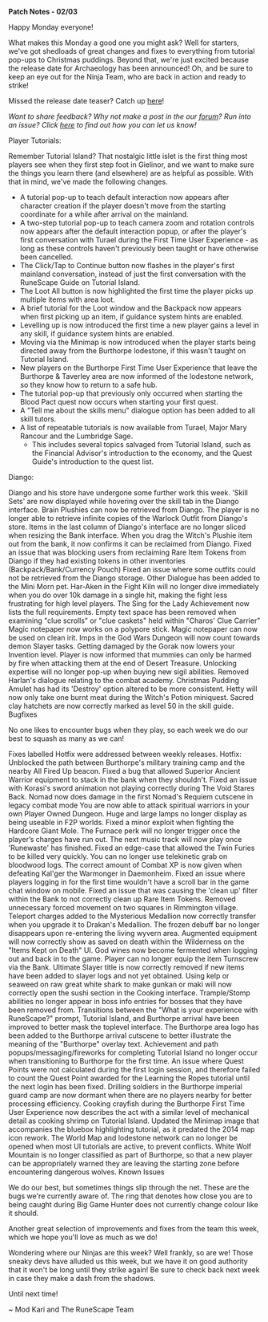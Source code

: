 __Patch Notes - 02/03__

Happy Monday everyone!

What makes this Monday a good one you might ask? Well for starters, we've got shedloads of great changes and fixes to everything from tutorial pop-ups to Christmas puddings. Beyond that, we're just excited because the release date for Archaeology has been announced! Oh, and be sure to keep an eye out for the Ninja Team, who are back in action and ready to strike!

Missed the release date teaser? Catch up [here](https://www.youtube.com/watch?v=goU1pkBqpGE)!

_Want to share feedback? Why not make a post in the our [forum](https://secure.runescape.com/m=forum/a=13/forums)? Run into an issue? Click [here](https://support.runescape.com/hc/en-gb/articles/360001355429-How-to-report-a-Bug-) to find out how you can let us know!_

Player Tutorials:

Remember Tutorial Island? That nostalgic little islet is the first thing most players see when they first step foot in Gielinor, and we want to make sure the things you learn there (and elsewhere) are as helpful as possible. With that in mind, we've made the following changes.

  * A tutorial pop-up to teach default interaction now appears after character creation if the player doesn't move from the starting coordinate for a while after arrival on the mainland.
  * A two-step tutorial pop-up to teach camera zoom and rotation controls now appears after the default interaction popup, or after the player's first conversation with Turael during the First Time User Experience - as long as these controls haven't previously been taught or have otherwise been cancelled.
  * The Click/Tap to Continue button now flashes in the player's first mainland conversation, instead of just the first conversation with the RuneScape Guide on Tutorial Island.
  * The Loot All button is now highlighted the first time the player picks up multiple items with area loot.
  * A brief tutorial for the Loot window and the Backpack now appears when first picking up an item, if guidance system hints are enabled.
  * Levelling up is now introduced the first time a new player gains a level in any skill, if guidance system hints are enabled.
  * Moving via the Minimap is now introduced when the player starts being directed away from the Burthorpe lodestone, if this wasn't taught on Tutorial Island.
  * New players on the Burthorpe First Time User Experience that leave the Burthorpe & Taverley area are now informed of the lodestone network, so they know how to return to a safe hub.
  * The tutorial pop-up that previously only occurred when starting the Blood Pact quest now occurs when starting your first quest.
  * A "Tell me about the skills menu" dialogue option has been added to all skill tutors.
  * A list of repeatable tutorials is now available from Turael, Major Mary Rancour and the Lumbridge Sage. 
    * This includes several topics salvaged from Tutorial Island, such as the Financial Advisor's introduction to the economy, and the Quest Guide's introduction to the quest list.

Diango:

Diango and his store have undergone some further work this week.
'Skill Sets' are now displayed while hovering over the skill tab in the Diango interface.
Brain Plushies can now be retrieved from Diango.
The player is no longer able to retrieve infinite copies of the Warlock Outfit from Diango's store.
Items in the last column of Diango's interface are no longer sliced when resizing the Bank interface.
When you drag the Witch's Plushie item out from the bank, it now confirms it can be reclaimed from Diango.
Fixed an issue that was blocking users from reclaiming Rare Item Tokens from Diango if they had existing tokens in other inventories (Backpack/Bank/Currency Pouch)
Fixed an issue where some outfits could not be retrieved from the Diango storage.
Other
Dialogue has been added to the Mini Morn pet.
Har-Aken in the Fight Kiln will no longer dive immediately when you do over 10k damage in a single hit, making the fight less frustrating for high level players.
The Sing for the Lady Achievement now lists the full requirements.
Empty text space has been removed when examining "clue scrolls" or "clue caskets" held within "Charos' Clue Carrier"
Magic notepaper now works on a polypore stick.
Magic notepaper can now be used on clean irit.
Imps in the God Wars Dungeon will now count towards demon Slayer tasks.
Getting damaged by the Gorak now lowers your Invention level.
Player is now informed that mummies can only be harmed by fire when attacking them at the end of Desert Treasure.
Unlocking expertise will no longer pop-up when buying new sigil abilities.
Removed Harlan's dialogue relating to the combat academy.
Christmas Pudding Amulet has had its 'Destroy' option altered to be more consistent.
Hetty will now only take one burnt meat during the Witch's Potion miniquest.
Sacred clay hatchets are now correctly marked as level 50 in the skill guide.
Bugfixes

No one likes to encounter bugs when they play, so each week we do our best to squash as many as we can!

Fixes labelled Hotfix were addressed between weekly releases.
Hotfix: Unblocked the path between Burthorpe's military training camp and the nearby All Fired Up beacon.
Fixed a bug that allowed Superior Ancient Warrior equipment to stack in the bank when they shouldn't.
Fixed an issue with Korasi's sword animation not playing correctly during The Void Stares Back.
Nomad now does damage in the first Nomad's Requiem cutscene in legacy combat mode
You are now able to attack spiritual warriors in your own Player Owned Dungeon.
Huge and large lamps no longer display as being useable in F2P worlds.
Fixed a minor exploit when fighting the Hardcore Giant Mole.
The Furnace perk will no longer trigger once the player’s charges have run out.
The next music track will now play once 'Runewaste' has finished.
Fixed an edge-case that allowed the Twin Furies to be killed very quickly.
You can no longer use telekinetic grab on bloodwood logs.
The correct amount of Combat XP is now given when defeating Kal'ger the Warmonger in Daemonheim.
Fixed an issue where players logging in for the first time wouldn't have a scroll bar in the game chat window on mobile.
Fixed an issue that was causing the 'clean up' filter within the Bank to not correctly clean up Rare Item Tokens.
Removed unnecessary forced movement on two squares in Rimmington village.
Teleport charges added to the Mysterious Medallion now correctly transfer when you upgrade it to Drakan's Medallion.
The frozen debuff bar no longer disappears upon re-entering the living wyvern area.
Augmented equipment will now correctly show as saved on death within the Wilderness on the "Items Kept on Death" UI.
God wines now become fermented when logging out and back in to the game.
Player can no longer equip the item Turnscrew via the Bank.
Ultimate Slayer title is now correctly removed if new items have been added to slayer logs and not yet obtained.
Using kelp or seaweed on raw great white shark to make gunkan or maki will now correctly open the sushi section in the Cooking interface.
Trample/Stomp abilities no longer appear in boss info entries for bosses that they have been removed from.
Transitions between the "What is your experience with RuneScape?" prompt, Tutorial Island, and Burthorpe arrival have been improved to better mask the toplevel interface.
The Burthorpe area logo has been added to the Burthorpe arrival cutscene to better illustrate the meaning of the "Burthorpe" overlay text.
Achievement and path popups/messaging/fireworks for completing Tutorial Island no longer occur when transitioning to Burthorpe for the first time.
An issue where Quest Points were not calculated during the first login session, and therefore failed to count the Quest Point awarded for the Learning the Ropes tutorial until the next login has been fixed.
Drilling soldiers in the Burthorpe imperial guard camp are now dormant when there are no players nearby for better processing efficiency.
Cooking crayfish during the Burthorpe First Time User Experience now describes the act with a similar level of mechanical detail as cooking shrimp on Tutorial Island.
Updated the Minimap image that accompanies the bluebox highlighting tutorial, as it predated the 2014 map icon rework.
The World Map and lodestone network can no longer be opened when most UI tutorials are active, to prevent conflicts.
White Wolf Mountain is no longer classified as part of Burthorpe, so that a new player can be appropriately warned they are leaving the starting zone before encountering dangerous wolves.
Known Issues

We do our best, but sometimes things slip through the net. These are the bugs we're currently aware of.
The ring that denotes how close you are to being caught during Big Game Hunter does not currently change colour like it should.

Another great selection of improvements and fixes from the team this week, which we hope you'll love as much as we do!

Wondering where our Ninjas are this week? Well frankly, so are we! Those sneaky devs have alluded us this week, but we have it on good authority that it won't be long until they strike again! Be sure to check back next week in case they make a dash from the shadows.

Until next time!

~ Mod Kari and The RuneScape Team